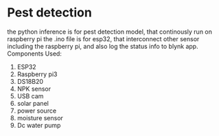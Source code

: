 # Pest detection
the python inference is for pest detection model, that continously run on raspberry pi
the .ino file is for esp32, that interconnect other sensor including the raspberry pi, 
and also log the status info to blynk app.
Components Used:
1. ESP32
2. Raspberry pi3
3. DS18B20
4. NPK sensor
5. USB cam
6. solar panel
7. power source
8. moisture sensor
9. Dc water pump
